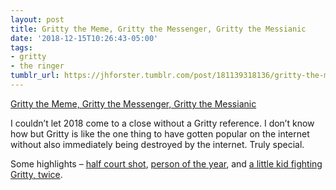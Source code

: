 ```yaml
---
layout: post
title: Gritty the Meme, Gritty the Messenger, Gritty the Messianic
date: '2018-12-15T10:26:43-05:00'
tags:
- gritty
- the ringer
tumblr_url: https://jhforster.tumblr.com/post/181139318136/gritty-the-meme-gritty-the-messenger-gritty-the
---
```

[Gritty the Meme, Gritty the Messenger, Gritty the Messianic](https://www.theringer.com/2018/12/14/18140396/gritty-philadelphia-flyers-mascot-meme-leftist-icon-year-in-review)  

I couldn’t let 2018 come to a close without a Gritty reference. I don’t know how but Gritty is like the one thing to have gotten popular on the internet without also immediately being destroyed by the internet. Truly special.

Some highlights – [half court shot](https://twitter.com/GrittyNHL/status/1068665058694258688), [person of the year](https://twitter.com/GrittyNHL/status/1064958505151578112?ref_src=twsrc%5Etfw%7Ctwcamp%5Etweetembed%7Ctwterm%5E1064958505151578112&ref_url=https%3A%2F%2Fwww.phillymag.com%2Fnews%2F2018%2F11%2F21%2Fgritty-time-person-year%2F), and [a little kid fighting Gritty, twice](https://twitter.com/davidehrlich/status/1064226171779514368).

